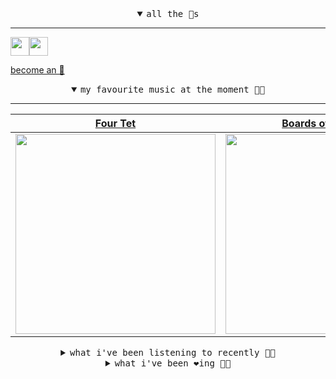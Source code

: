 <details open>

<summary align="center"><samp>all the 🥚s</samp></summary>
<hr />

<a href="https://github.com/pvinis"><img src="https://avatars.githubusercontent.com/u/100233?s=90&v=4" width="30" height="30" /><a href="https://github.com/maxPugh"><img src="https://avatars.githubusercontent.com/u/46350013?s=90&u=52a601eaa2d272b35477d096fe782ebf0a8a1f68&v=4" width="30" height="30" />

<samp><a href="https://github.com/bitttttten/bitttttten/stargazers">become an 🥚</a></samp>

</details>

<details open>

<summary align="center"><samp>my favourite music at the moment 🎵🎶</samp></summary>
<hr />

<!-- toc -->

| [Four Tet](https://open.spotify.com/artist/7Eu1txygG6nJttLHbZdQOh)                                                                                               | [Boards of Canada](https://open.spotify.com/artist/2VAvhf61GgLYmC6C8anyX1)                                                                                       | [Madlib](https://open.spotify.com/artist/5LhTec3c7dcqBvpLRWbMcf)                                                                                                 | [Aphex Twin](https://open.spotify.com/artist/6kBDZFXuLrZgHnvmPu9NsG)                                                                                             |
| ---------------------------------------------------------------------------------------------------------------------------------------------------------------- | ---------------------------------------------------------------------------------------------------------------------------------------------------------------- | ---------------------------------------------------------------------------------------------------------------------------------------------------------------- | ---------------------------------------------------------------------------------------------------------------------------------------------------------------- |
| [<img src="https://i.scdn.co/image/c68646bdcd569ea787764404081d140d55027f4f" width="320" height="auto">](https://open.spotify.com/artist/7Eu1txygG6nJttLHbZdQOh) | [<img src="https://i.scdn.co/image/c0b33a8d211600d70dcda3077d6a582da34321b0" width="320" height="auto">](https://open.spotify.com/artist/2VAvhf61GgLYmC6C8anyX1) | [<img src="https://i.scdn.co/image/e73ab683f7db79f808d05538cc4390b4e5d47804" width="320" height="auto">](https://open.spotify.com/artist/5LhTec3c7dcqBvpLRWbMcf) | [<img src="https://i.scdn.co/image/5630c4ae80c6d8cb16f021fdf5b4fc28c90420ab" width="320" height="auto">](https://open.spotify.com/artist/6kBDZFXuLrZgHnvmPu9NsG) |

<!-- tocstop -->

</details>

<details>

<summary align="center"><samp>what i've been listening to recently 🎵🎶</samp></summary>
<hr />

<!-- toc -->

| [Fade Into You (feat. Steffalo…<br />Stumbleine](https://open.spotify.com/track/6qC7zlSImBMOwfVTxdTZSs)                                                         | [Thoughts of Tomorrow<br />Tommy Guerrero](https://open.spotify.com/track/0UteiHWUDLSBADE2YJAl56)                                                               | [chasing kites<br />iamamiwhoami](https://open.spotify.com/track/1Agej2BsApl9LHWhlMqQQs)                                                                        | [We Are Reels<br />Helvetia](https://open.spotify.com/track/6j4cIO9kVgwnycq8cI74IP)                                                                             |
| --------------------------------------------------------------------------------------------------------------------------------------------------------------- | --------------------------------------------------------------------------------------------------------------------------------------------------------------- | --------------------------------------------------------------------------------------------------------------------------------------------------------------- | --------------------------------------------------------------------------------------------------------------------------------------------------------------- |
| [<img src="https://i.scdn.co/image/87ed612f5eda5bf5a238d3f02d30638feec4eb1c" width="320" height="auto">](https://open.spotify.com/track/6qC7zlSImBMOwfVTxdTZSs) | [<img src="https://i.scdn.co/image/ae0d59f1ae424e5091a51e6eac7db78823a66e1f" width="320" height="auto">](https://open.spotify.com/track/0UteiHWUDLSBADE2YJAl56) | [<img src="https://i.scdn.co/image/a7eaec2cf1151cb226b9b480fd3d58ddb4337b56" width="320" height="auto">](https://open.spotify.com/track/1Agej2BsApl9LHWhlMqQQs) | [<img src="https://i.scdn.co/image/a5dca64461f1460bdb7f49cc56bb3a227c183b8f" width="320" height="auto">](https://open.spotify.com/track/6j4cIO9kVgwnycq8cI74IP) |

<!-- tocstop -->

</details>

<details>

<summary align="center"><samp>what i've been ❤️ing 🎵🎶</samp></summary>
<hr />

<!-- toc -->

| [Song of the Foundling<br />Alabaster DePlume](https://open.spotify.com/album/738vl88CQbSR5h0eckrIIg)                                                           | [Khala My Friend<br />Amanaz](https://open.spotify.com/album/1oX2uFCr3pIDL5M2ByEmm3)                                                                            | [Olson<br />Boards of Canada](https://open.spotify.com/album/1vWnB0hYmluskQuzxwo25a)                                                                            | [IZ-US<br />Aphex Twin](https://open.spotify.com/album/0ofaIVDxemaYYQipgWRYKp)                                                                                  |
| --------------------------------------------------------------------------------------------------------------------------------------------------------------- | --------------------------------------------------------------------------------------------------------------------------------------------------------------- | --------------------------------------------------------------------------------------------------------------------------------------------------------------- | --------------------------------------------------------------------------------------------------------------------------------------------------------------- |
| [<img src="https://i.scdn.co/image/ab67616d0000b27328478e9e339363da686cb0f8" width="320" height="auto">](https://open.spotify.com/album/738vl88CQbSR5h0eckrIIg) | [<img src="https://i.scdn.co/image/ab67616d0000b2731a3e9f74688b6c8f7fe97751" width="320" height="auto">](https://open.spotify.com/album/1oX2uFCr3pIDL5M2ByEmm3) | [<img src="https://i.scdn.co/image/ab67616d0000b2730ddcb1077d30a5ffb59b6864" width="320" height="auto">](https://open.spotify.com/album/1vWnB0hYmluskQuzxwo25a) | [<img src="https://i.scdn.co/image/ab67616d0000b273c4d5de8930bbc762a68c0bc7" width="320" height="auto">](https://open.spotify.com/album/0ofaIVDxemaYYQipgWRYKp) |

<!-- tocstop -->

</details>
